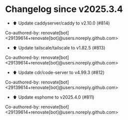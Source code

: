 # Changelog since v2025.3.4
- ⬆️ Update caddyserver/caddy to v2.10.0 (#814)

Co-authored-by: renovate[bot] <29139614+renovate[bot]@users.noreply.github.com> 
- ⬆️ Update tailscale/tailscale to v1.82.5 (#813)

Co-authored-by: renovate[bot] <29139614+renovate[bot]@users.noreply.github.com> 
- ⬆️ Update cdr/code-server to v4.99.3 (#812)

Co-authored-by: renovate[bot] <29139614+renovate[bot]@users.noreply.github.com> 
- ⬆️ Update esphome to v2025.4.0 (#811)

Co-authored-by: renovate[bot] <29139614+renovate[bot]@users.noreply.github.com> 
